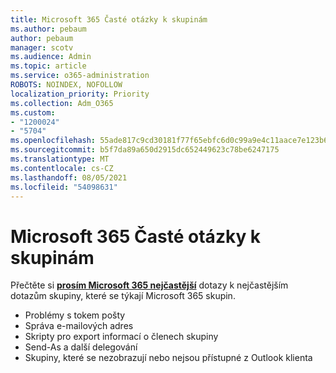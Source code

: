 ```yaml
---
title: Microsoft 365 Časté otázky k skupinám
ms.author: pebaum
author: pebaum
manager: scotv
ms.audience: Admin
ms.topic: article
ms.service: o365-administration
ROBOTS: NOINDEX, NOFOLLOW
localization_priority: Priority
ms.collection: Adm_O365
ms.custom:
- "1200024"
- "5704"
ms.openlocfilehash: 55ade817c9cd30181f77f65ebfc6d0c99a9e4c11aace7e123b6bf7e09fe516c2
ms.sourcegitcommit: b5f7da89a650d2915dc652449623c78be6247175
ms.translationtype: MT
ms.contentlocale: cs-CZ
ms.lasthandoff: 08/05/2021
ms.locfileid: "54098631"
---
```

# <a name="microsoft-365-groups-faq"></a>Microsoft 365 Časté otázky k skupinám

Přečtěte si **[prosím Microsoft 365 nejčastější](https://aka.ms/M365GroupsFAQ)** dotazy k nejčastějším dotazům skupiny, které se týkají Microsoft 365 skupin.

- Problémy s tokem pošty
- Správa e-mailových adres
- Skripty pro export informací o členech skupiny
- Send-As a další delegování
- Skupiny, které se nezobrazují nebo nejsou přístupné z Outlook klienta